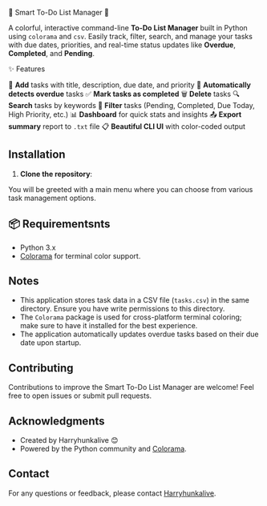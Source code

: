 🧠 Smart To-Do List Manager 📝

A colorful, interactive command-line **To-Do List Manager** built in Python using `colorama` and `csv`. Easily track, filter, search, and manage your tasks with due dates, priorities, and real-time status updates like **Overdue**, **Completed**, and **Pending**.


✨ Features


🚀 **Add** tasks with title, description, due date, and priority
📅 **Automatically detects overdue** tasks
✅ **Mark tasks as completed**
🗑️ **Delete** tasks
🔍 **Search** tasks by keywords
🎯 **Filter** tasks (Pending, Completed, Due Today, High Priority, etc.)
📊 **Dashboard** for quick stats and insights
📤 **Export summary** report to `.txt` file
📋 **Beautiful CLI UI** with color-coded output

## Installation

1. **Clone the repository**:

You will be greeted with a main menu where you can choose from various task management options.

## 📦 Requirementsnts

- Python 3.x
- [Colorama](https://pypi.org/project/colorama/) for terminal color support.

## Notes

- This application stores task data in a CSV file (`tasks.csv`) in the same directory. Ensure you have write permissions to this directory.
- The `Colorama` package is used for cross-platform terminal coloring; make sure to have it installed for the best experience.
- The application automatically updates overdue tasks based on their due date upon startup.

## Contributing

Contributions to improve the Smart To-Do List Manager are welcome! Feel free to open issues or submit pull requests.


## Acknowledgments

- Created by Harryhunkalive 😊
- Powered by the Python community and [Colorama](https://github.com/tartley/colorama).

## Contact

For any questions or feedback, please contact [Harryhunkalive](harryhunkalive.email@gmail..com).
